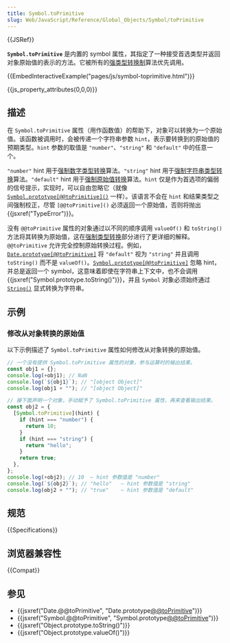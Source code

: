 ```yaml
---
title: Symbol.toPrimitive
slug: Web/JavaScript/Reference/Global_Objects/Symbol/toPrimitive
---
```


{{JSRef}}

**`Symbol.toPrimitive`** 是内置的 symbol 属性，其指定了一种接受首选类型并返回对象原始值的表示的方法。它被所有的[强类型转换制](/zh-CN/docs/Web/JavaScript/Data_structures#强制类型转换)算法优先调用。

{{EmbedInteractiveExample("pages/js/symbol-toprimitive.html")}}

{{js_property_attributes(0,0,0)}}

## 描述

在 `Symbol.toPrimitive` 属性（用作函数值）的帮助下，对象可以转换为一个原始值。该函数被调用时，会被传递一个字符串参数 `hint`，表示要转换到的原始值的预期类型。`hint` 参数的取值是 `"number"`、`"string"` 和 `"default"` 中的任意一个。

`"number"` hint 用于[强制数字类型转换](/zh-CN/docs/Web/JavaScript/Data_structures#强制数字类型转换)算法。`"string"` hint 用于[强制字符串类型转换](/zh-CN/docs/Web/JavaScript/Reference/Global_Objects/String#字符串强制转换)算法。`"default"` hint 用于[强制原始值转换](/zh-CN/docs/Web/JavaScript/Data_structures#强制原始值转换)算法。`hint` 仅是作为首选项的偏弱的信号提示，实现时，可以自由忽略它（就像 [`Symbol.prototype[@@toPrimitive]()`](/zh-CN/docs/Web/JavaScript/Reference/Global_Objects/Symbol/@@toPrimitive) 一样）。该语言不会在 `hint` 和结果类型之间强制校正，尽管 `[@@toPrimitive]()` 必须返回一个原始值，否则将抛出 {{jsxref("TypeError")}}。

没有 `@@toPrimitive` 属性的对象通过以不同的顺序调用 `valueOf()` 和 `toString()` 方法将其转换为原始值，这在[强制类型转换](/zh-CN/docs/Web/JavaScript/Data_structures#强制类型转换)部分进行了更详细的解释。`@@toPrimitive` 允许完全控制原始转换过程。例如，[`Date.prototype[@@toPrimitive]`](/zh-CN/docs/Web/JavaScript/Reference/Global_Objects/Date/@@toPrimitive) 将 `"default"` 视为 `"string"` 并且调用 `toString()` 而不是 `valueOf()`。[`Symbol.prototype[@@toPrimitive]`](/zh-CN/docs/Web/JavaScript/Reference/Global_Objects/Symbol/@@toPrimitive) 忽略 hint，并总是返回一个 symbol，这意味着即使在字符串上下文中，也不会调用 {{jsxref("Symbol.prototype.toString()")}}，并且 `Symbol` 对象必须始终通过 [`String()`](/zh-CN/docs/Web/JavaScript/Reference/Global_Objects/String/String) 显式转换为字符串。

## 示例

### 修改从对象转换的原始值

以下示例描述了 `Symbol.toPrimitive` 属性如何修改从对象转换的原始值。

```js
// 一个没有提供 Symbol.toPrimitive 属性的对象，参与运算时的输出结果。
const obj1 = {};
console.log(+obj1); // NaN
console.log(`${obj1}`); // "[object Object]"
console.log(obj1 + ""); // "[object Object]"

// 接下面声明一个对象，手动赋予了 Symbol.toPrimitive 属性，再来查看输出结果。
const obj2 = {
  [Symbol.toPrimitive](hint) {
    if (hint === "number") {
      return 10;
    }
    if (hint === "string") {
      return "hello";
    }
    return true;
  },
};
console.log(+obj2); // 10  — hint 参数值是 "number"
console.log(`${obj2}`); // "hello"   — hint 参数值是 "string"
console.log(obj2 + ""); // "true"    — hint 参数值是 "default"
```

## 规范

{{Specifications}}

## 浏览器兼容性

{{Compat}}

## 参见

- {{jsxref("Date.@@toPrimitive", "Date.prototype[@@toPrimitive]()")}}
- {{jsxref("Symbol.@@toPrimitive", "Symbol.prototype[@@toPrimitive]()")}}
- {{jsxref("Object.prototype.toString()")}}
- {{jsxref("Object.prototype.valueOf()")}}
